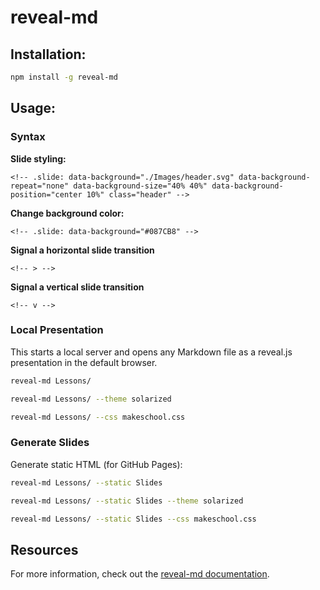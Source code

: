 # reveal-md

## Installation:

```bash
npm install -g reveal-md
```

## Usage:

### Syntax

**Slide styling:**

```
<!-- .slide: data-background="./Images/header.svg" data-background-repeat="none" data-background-size="40% 40%" data-background-position="center 10%" class="header" -->
```

**Change background color:**

```
<!-- .slide: data-background="#087CB8" -->
```

**Signal a horizontal slide transition**

```
<!-- > -->
```

**Signal a vertical slide transition**

```
<!-- v -->
```

### Local Presentation

This starts a local server and opens any Markdown file as a reveal.js presentation in the default browser.

```bash
reveal-md Lessons/

reveal-md Lessons/ --theme solarized

reveal-md Lessons/ --css makeschool.css
```

### Generate Slides

Generate static HTML (for GitHub Pages):

```bash
reveal-md Lessons/ --static Slides

reveal-md Lessons/ --static Slides --theme solarized

reveal-md Lessons/ --static Slides --css makeschool.css
```

## Resources
For more information, check out the [reveal-md documentation](https://github.com/webpro/reveal-md).